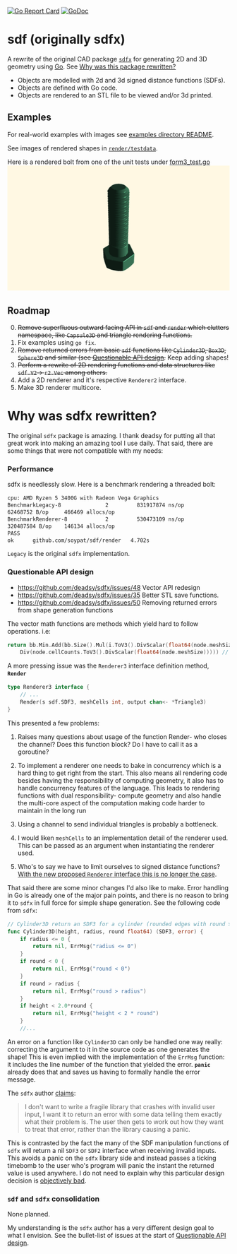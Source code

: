 
[![Go Report Card](https://goreportcard.com/badge/github.com/soypat/sdf)](https://goreportcard.com/report/github.com/soypat/sdf)
[![GoDoc](https://godoc.org/github.com/soypat/sdf?status.svg)](https://godoc.org/github.com/soypat/sdf/sdf)

# sdf (originally sdfx)

A rewrite of the original CAD package [`sdfx`](https://github.com/deadsy/sdfx) for generating 2D and 3D geometry using [Go](https://go.dev/). See [Why was this package rewritten?](#why-was-sdfx-rewritten)

 * Objects are modelled with 2d and 3d signed distance functions (SDFs).
 * Objects are defined with Go code.
 * Objects are rendered to an STL file to be viewed and/or 3d printed.

## Examples
For real-world examples with images see [examples directory README](./examples/).

See images of rendered shapes in [`render/testdata`](./render/testdata/).

Here is a rendered bolt from one of the unit tests under [form3_test.go](./render/form3_test.go)
![renderedBolt](./render/testdata/defactoBolt.png)

## Roadmap
0. ~~Remove superfluous outward facing API in `sdf` and `render` which clutters namespace, like `Capsule3D` and triangle rendering functions.~~
1. Fix examples using `go fix`.
2. ~~Remove returned errors from basic `sdf` functions like `Cylinder3D`, `Box3D`, `Sphere3D` and similar (see [Questionable API design](#questionable-api-design).~~ Keep adding shapes!
3. ~~Perform a rewrite of 2D rendering functions and data structures like `sdf.V2`-> `r2.Vec` among others.~~
4. Add a 2D renderer and it's respective `Renderer2` interface.
5. Make 3D renderer multicore.

# Why was sdfx rewritten?
The original `sdfx` package is amazing. I thank deadsy for putting all that great work into making an amazing tool I use daily. That said, there are some things that were not compatible with my needs:

### Performance
sdfx is needlessly slow. Here is a benchmark rendering a threaded bolt:

```
cpu: AMD Ryzen 5 3400G with Radeon Vega Graphics    
BenchmarkLegacy-8              2         831917874 ns/op        62468752 B/op     466469 allocs/op
BenchmarkRenderer-8            2         530473109 ns/op        320487584 B/op    146134 allocs/op
PASS
ok      github.com/soypat/sdf/render   4.702s
```
`Legacy` is the original `sdfx` implementation.

### Questionable API design
* https://github.com/deadsy/sdfx/issues/48 Vector API redesign
* https://github.com/deadsy/sdfx/issues/35 Better STL save functions.
* https://github.com/deadsy/sdfx/issues/50 Removing returned errors from shape generation functions

The vector math functions are methods which yield hard to follow operations. i.e:
```go
return bb.Min.Add(bb.Size().Mul(i.ToV3().DivScalar(float64(node.meshSize)).
    Div(node.cellCounts.ToV3().DivScalar(float64(node.meshSize))))) // actual code from original sdfx.
```

A more pressing issue was the `Renderer3` interface definition method, **`Render`**
```go
type Renderer3 interface {
    // ...
    Render(s sdf.SDF3, meshCells int, output chan<- *Triangle3)
}
```

This presented a few problems:

1. Raises many questions about usage of the function Render- who closes the channel? Does this function block? Do I have to call it as a goroutine?

2. To implement a renderer one needs to bake in concurrency which is a hard thing to get right from the start. This also means all rendering code besides having the responsibility of computing geometry, it also has to handle concurrency features of the language. This leads to rendering functions with dual responsibility- compute geometry and also handle the multi-core aspect of the computation making code harder to maintain in the long run

3. Using a channel to send individual triangles is probably a bottleneck.

4. I would liken `meshCells` to an implementation detail of the renderer used. This can be passed as an argument when instantiating the renderer used.

5. Who's to say we have to limit ourselves to signed distance functions? [With the new proposed `Renderer` interface this is no longer the case](./render/render.go).

That said there are some minor changes I'd also like to make. Error handling in Go is already one of the major pain points, and there is no reason to bring it to `sdfx` in full force for simple shape generation. See the following code from `sdfx`:

```go
// Cylinder3D return an SDF3 for a cylinder (rounded edges with round > 0).
func Cylinder3D(height, radius, round float64) (SDF3, error) {
	if radius <= 0 {
		return nil, ErrMsg("radius <= 0")
	}
	if round < 0 {
		return nil, ErrMsg("round < 0")
	}
	if round > radius {
		return nil, ErrMsg("round > radius")
	}
	if height < 2.0*round {
		return nil, ErrMsg("height < 2 * round")
	}
    //...
```
An error on a function like `Cylinder3D` can only be handled one way really: correcting the argument to it in the source code as one generates the shape! This is even implied with the implementation of the `ErrMsg` function: it includes the line number of the function that yielded the error. **`panic`** already does that and saves us having to formally handle the error message.

The `sdfx` author [claims](https://github.com/deadsy/sdfx/issues/50#issuecomment-1110341868):
> I don't want to write a fragile library that crashes with invalid user input, I want it to return an error with some data telling them exactly what their problem is. The user then gets to work out how they want to treat that error, rather than the library causing a panic.

This is contrasted by the fact the many of the SDF manipulation functions of `sdfx` will return a nil `SDF3` or `SDF2` interface when receiving invalid inputs. This avoids a panic on the `sdfx` library side and instead passes a ticking timebomb to the user who's program will panic the instant the returned value is used anywhere. I do not need to explain why this particular design decision is [objectively bad](https://hackernoon.com/null-the-billion-dollar-mistake-8t5z32d6).

### `sdf` and `sdfx` consolidation
None planned.

My understanding is the `sdfx` author has a very different design goal to what I envision. See the bullet-list of issues at the start of [Questionable API design](#questionable-api-design).
